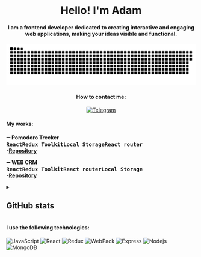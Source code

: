 <h1 align="center"> Hello! I'm Adam </h1>

<h4 align="center"> I am a frontend developer dedicated to creating interactive and engaging web applications, making your ideas visible and functional.</h4>

<p align="center">
 <img width="600" src="./github-snake.svg" alt="snake"/>
</p>
<div align="center">
<h4 align="center">How to contact me:</h4>
  <a  align="center" href="https://t.me/adammdew">
  <img alt="Telegram" src="https://img.shields.io/badge/-Telegram-blue?style=for-the-badge&logo=Telegram&logoColor=white" />
</a>
</div>

<h4>My works:</h4>

<b>➖ Pomodoro Trecker</b>
<br><b><kbd>React</kbd><kbd>Redux Toolkit</kbd><kbd>Local Storage</kbd><kbd>React router</kbd></b>
<br><b>-[Repository](https://github.com/chushtarov/pomodoro-front)</b>
<br/>

<b>➖ WEB CRM </b>
<br><b><kbd>React</kbd><kbd>Redux Toolkit</kbd><kbd>React router</kbd><kbd>Local Storage</kbd></b>
<br><b>-[Repository](https://github.com/chushtarov/web-crm-front)</b>

<details align="left">
  <summary><h2><b>GitHub stats</b></h2></summary>
  <p>
   <img src="https://github-readme-stats.vercel.app/api/top-langs/?username=chushtarov&theme=dracula&layout=compact&hide_border=true&bg_color=000000" />
   <br>
   <img src="https://github-readme-stats.vercel.app/api?username=chushtarov&count_private=true&show_icons=true&theme=dracula&hide_border=true&bg_color=000000" />
  </p>
</details>

<h4>I use the following technologies:</h4>

<p>
  <img alt="JavaScript" src="https://img.shields.io/badge/-JavaScript-red?style=for-the-badge&logo=JavaScript&logoColor=white"/>   
  <img alt="React" src="https://img.shields.io/badge/-React-45b8d8?style=for-the-badge&logo=react&logoColor=white" />    
  <img alt="Redux" src="https://img.shields.io/badge/-Redux-430098?style=for-the-badge&logo=redux&logoColor=white" />   
  <img alt="WebPack" src="https://img.shields.io/badge/webpack-111111?style=for-the-badge&logo=Webpack" />   
  <img alt="Express" src="https://img.shields.io/badge/-Express-pink?style=for-the-badge&logo=Express&logoColor=black" />
  <img alt="Nodejs" src="https://img.shields.io/badge/-Nodejs-43853d?style=for-the-badge&logo=Node.js&logoColor=white" />
  <img alt="MongoDB" src="https://img.shields.io/badge/-mongo_DB-white?style=for-the-badge&logo=mongoDB&logoColor=43853d" />  
</p>
